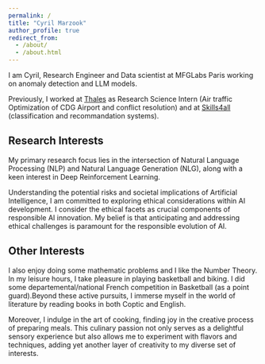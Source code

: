 ```yaml
---
permalink: /
title: "Cyril Marzook"
author_profile: true
redirect_from:
  - /about/
  - /about.html
---
```



I am Cyril, Research Engineer and Data scientist at MFGLabs Paris working on anomaly detection and LLM models.

Previously, I worked at [Thales](https://www.thalesgroup.com/en/global/innovation/research-and-technology/) as Research Science Intern (Air traffic Optimization of CDG Airport and conflict resolution) and at [Skills4all](https://www.skills4all.com/) (classification and recommandation systems).


## Research Interests

My primary research focus lies in the intersection of Natural Language Processing (NLP) and Natural Language Generation (NLG), along with a keen interest in Deep Reinforcement Learning.

Understanding the potential risks and societal implications of Artificial Intelligence, I am committed to exploring ethical considerations within AI development. I consider the ethical facets as crucial components of responsible AI innovation. My belief is that anticipating and addressing ethical challenges is paramount for the responsible evolution of AI.

## Other Interests
I also enjoy doing some mathematic problems and I like the Number Theory.
In my leisure hours, I take pleasure in playing basketball and biking. I did some departemental/national French competition in Basketball (as a point guard).Beyond these active pursuits, I immerse myself in the world of literature by reading books in both Coptic and English. 

Moreover, I indulge in the art of cooking, finding joy in the creative process of preparing meals. This culinary passion not only serves as a delightful sensory experience but also allows me to experiment with flavors and techniques, adding yet another layer of creativity to my diverse set of interests.
